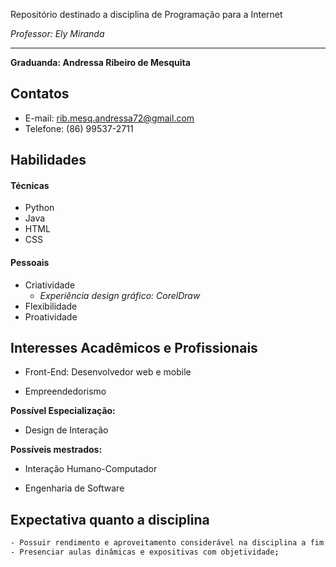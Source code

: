 Repositório destinado a disciplina de Programação para a Internet

*Professor: Ely Miranda*
****

**Graduanda: Andressa Ribeiro de Mesquita**
## Contatos
 * E-mail: rib.mesq.andressa72@gmail.com
 * Telefone: (86) 99537-2711

## Habilidades

#### Técnicas
 * Python
 * Java
 * HTML
 * CSS
 
#### Pessoais
 * Criatividade 
    * *Experiência design gráfico: CorelDraw*  
 * Flexibilidade
 * Proatividade
 
## Interesses Acadêmicos e Profissionais

 * Front-End: Desenvolvedor web e mobile

 * Empreendedorismo
 
  **Possível Especialização:**

 * Design de Interação


  **Possíveis mestrados:**

 * Interação Humano-Computador

 * Engenharia de Software

## Expectativa quanto a disciplina
```sh
- Possuir rendimento e aproveitamento considerável na disciplina a fim de dominar as tecnologias estudadas;
- Presenciar aulas dinâmicas e expositivas com objetividade;
```
